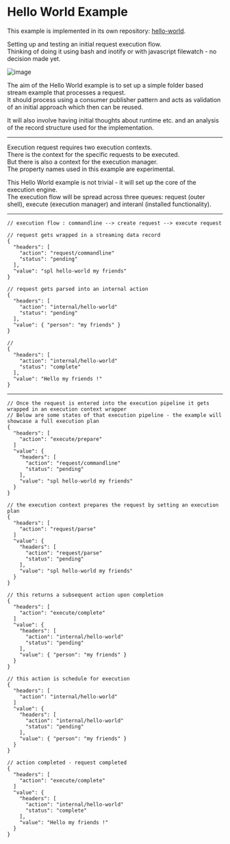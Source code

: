 # Hello World Example

This example is implemented in its own repository: [hello-world](https://github.com/SPlectrum/hello-world).

Setting up and testing an initial request execution flow.  
Thinking of doing it using bash and inotify or with javascript filewatch - no decision made yet.  

![image](https://github.com/user-attachments/assets/6192afa9-f9dc-494a-bc9c-9e0bd22ccb82)

The aim of the Hello World example is to set up a simple folder based stream example that processes a request.  
It should process using a consumer publisher pattern and acts as validation of an initial approach which then can be reused.

It will also involve having initial thoughts about runtime etc.
and an analysis of the record structure used for the implementation.

---

Execution request requires two execution contexts.  
There is the context for the specific requests to be executed.  
But there is also a context for the execution manager.  
The property names used in this example are experimental.

This Hello World example is not trivial - it will set up the core of the execution engine.  
The execution flow will be spread across three queues: request (outer shell), execute (execution manager) and interanl (installed functionality).  


---
```
// execution flow : commandline --> create request --> execute request

// request gets wrapped in a streaming data record
{
  "headers": [
    "action": "request/commandline"
    "status": "pending"
  ],
  "value": "spl hello-world my friends"
}

// request gets parsed into an internal action
{
  "headers": [
    "action": "internal/hello-world"
    "status": "pending"
  ],
  "value": { "person": "my friends" }
}

// 
{
  "headers": [
    "action": "internal/hello-world"
    "status": "complete"
  ],
  "value": "Hello my friends !"
}
```
---
```
// Once the request is entered into the execution pipeline it gets wrapped in an execution context wrapper
// Below are some states of that execution pipeline - the example will showcase a full execution plan
{
  "headers": [
    "action": "execute/prepare"
  ]
  "value": {
    "headers": [
      "action": "request/commandline"
      "status": "pending"
    ],
    "value": "spl hello-world my friends"
  }
}

// the execution context prepares the request by setting an execution plan
{
  "headers": [
    "action": "request/parse"
  ]
  "value": {
    "headers": [
      "action": "request/parse"
      "status": "pending"
    ],
    "value": "spl hello-world my friends"
  }
}

// this returns a subsequent action upon completion
{
  "headers": [
    "action": "execute/complete"
  ]
  "value": {
    "headers": [
      "action": "internal/hello-world"
      "status": "pending"
    ],
    "value": { "person": "my friends" }
  }
}

// this action is schedule for execution
{
  "headers": [
    "action": "internal/hello-world"
  ]
  "value": {
    "headers": [
      "action": "internal/hello-world"
      "status": "pending"
    ],
    "value": { "person": "my friends" }
  }
}

// action completed - request completed
{
  "headers": [
    "action": "execute/complete"
  ]
  "value": {
    "headers": [
      "action": "internal/hello-world"
      "status": "complete"
    ],
    "value": "Hello my friends !"
  }
}
```
